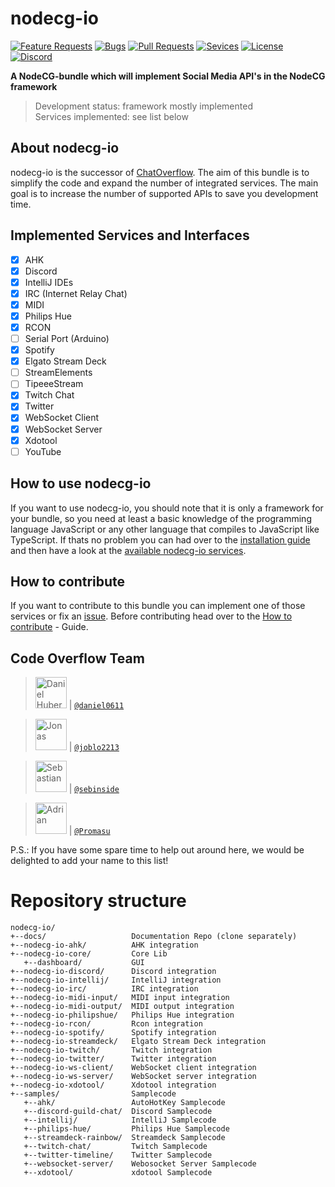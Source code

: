 # nodecg-io

[![Feature Requests](https://img.shields.io/github/issues/codeoverflow-org/nodecg-io/enhancement?label=Feature%20Requests&style=flat-square)](https://github.com/codeoverflow-org/nodecg-io/labels/enhancement)
[![Bugs](https://img.shields.io/github/issues/codeoverflow-org/nodecg-io/bug?label=Bugs&style=flat-square)](https://github.com/codeoverflow-org/nodecg-io/labels/bug)
[![Pull Requests](https://img.shields.io/github/issues-pr/codeoverflow-org/nodecg-io?label=Pull%20Requests&style=flat-square)](https://github.com/codeoverflow-org/nodecg-io/pulls)
[![Sevices](https://img.shields.io/static/v1?label=Services%20implemented&message=14&color=blue&style=flat-square)](https://github.com/codeoverflow-org/nodecg-io-docs/blob/master/docs/services.md)
[![License](https://img.shields.io/github/license/codeoverflow-org/nodecg-io?label=License&style=flat-square)](https://github.com/codeoverflow-org/nodecg-io/blob/master/LICENSE)
[![Discord](https://img.shields.io/badge/discord-join-7289DA.svg?logo=discord&style=flat-square)](https://discord.gg/sX2Gjbs/)

**A NodeCG-bundle which will implement Social Media API's in the NodeCG framework**  
>Development status: framework mostly implemented   
>Services implemented: see list below

## About nodecg-io

nodecg-io is the successor of [ChatOverflow](https://github.com/codeoverflow-org/chatoverflow). The aim of this bundle is to simplify the code and expand the number of integrated services. The main goal is to increase the number of supported APIs to save you development time.

## Implemented Services and Interfaces

- [x] AHK
- [x] Discord  
- [X] IntelliJ IDEs
- [x] IRC (Internet Relay Chat)
- [x] MIDI
- [X] Philips Hue
- [x] RCON  
- [ ] Serial Port (Arduino)  
- [x] Spotify
- [X] Elgato Stream Deck 
- [ ] StreamElements  
- [ ] TipeeeStream  
- [x] Twitch Chat  
- [x] Twitter
- [x] WebSocket Client
- [x] WebSocket Server
- [x] Xdotool
- [ ] YouTube

## How to use nodecg-io

If you want to use nodecg-io, you should note that it is only a framework for your bundle, so you need at least a basic knowledge of the programming language JavaScript or any other language that compiles to JavaScript like TypeScript. 
If thats no problem you can had over to the [installation guide](https://nodecg.io/getting_started/install/) and then have a look at the [available nodecg-io services](https://nodecg.io/services/). 

## How to contribute
If you want to contribute to this bundle you can implement one of those services or fix an [issue](https://github.com/codeoverflow-org/nodecg-io/issues). Before contributing head over to the [How to contribute](https://nodecg.io/contribute/) - Guide.

## Code Overflow Team

> <img src="https://avatars.githubusercontent.com/daniel0611"   height="50px" title="Daniel Huber"/>   | [`@daniel0611`](https://github.com/daniel0611)

> <img src="https://avatars.githubusercontent.com/joblo2213"    height="50px" title="Jonas"/>          | [`@joblo2213`](https://github.com/joblo2213)

> <img src="https://avatars.githubusercontent.com/sebinside"    height="50px" title="Sebastian"/>      | [`@sebinside`](https://github.com/sebinside)

> <img src="https://avatars.githubusercontent.com/Promasu"    height="50px" title="Adrian"/>      | [`@Promasu`](https://github.com/Promasu)

P.S.: If you have some spare time to help out around here, we would be delighted to add your name to this list!


# Repository structure

```
nodecg-io/
+--docs/                   Documentation Repo (clone separately)
+--nodecg-io-ahk/          AHK integration
+--nodecg-io-core/         Core Lib
   +--dashboard/           GUI
+--nodecg-io-discord/      Discord integration
+--nodecg-io-intellij/     IntelliJ integration
+--nodecg-io-irc/          IRC integration
+--nodecg-io-midi-input/   MIDI input integration
+--nodecg-io-midi-output/  MIDI output integration
+--nodecg-io-philipshue/   Philips Hue integration
+--nodecg-io-rcon/         Rcon integration
+--nodecg-io-spotify/      Spotify integration
+--nodecg-io-streamdeck/   Elgato Stream Deck integration
+--nodecg-io-twitch/       Twitch integration
+--nodecg-io-twitter/      Twitter integration
+--nodecg-io-ws-client/    WebSocket client integration
+--nodecg-io-ws-server/    WebSocket server integration
+--nodecg-io-xdotool/      Xdotool integration
+--samples/                Samplecode
   +--ahk/                 AutoHotKey Samplecode
   +--discord-guild-chat/  Discord Samplecode
   +--intellij/            IntelliJ Samplecode
   +--philips-hue/         Philips Hue Samplecode
   +--streamdeck-rainbow/  Streamdeck Samplecode
   +--twitch-chat/         Twitch Samplecode
   +--twitter-timeline/    Twitter Samplecode
   +--websocket-server/    Webosocket Server Samplecode
   +--xdotool/             xdotool Samplecode
```
